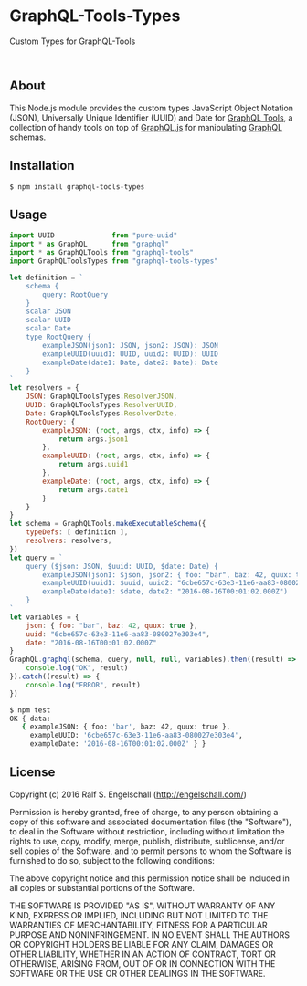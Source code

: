 
GraphQL-Tools-Types
===================

Custom Types for GraphQL-Tools

<p/>
<img src="https://nodei.co/npm/graphql-tools-types.png?downloads=true&stars=true" alt=""/>

<p/>
<img src="https://david-dm.org/rse/graphql-tools-types.png" alt=""/>

About
-----

This Node.js module provides the custom types JavaScript Object
Notation (JSON), Universally Unique Identifier (UUID) and Date for
[GraphQL Tools](https://github.com/apollostack/graphql-tools),
a collection of handy tools on top of
[GraphQL.js](https://github.com/graphql/graphql-js) for manipulating
[GraphQL](http://graphql.org/) schemas.

Installation
------------

```shell
$ npm install graphql-tools-types
```

Usage
-----

```js
import UUID              from "pure-uuid"
import * as GraphQL      from "graphql"
import * as GraphQLTools from "graphql-tools"
import GraphQLToolsTypes from "graphql-tools-types"

let definition = `
    schema {
        query: RootQuery
    }
    scalar JSON
    scalar UUID
    scalar Date
    type RootQuery {
        exampleJSON(json1: JSON, json2: JSON): JSON
        exampleUUID(uuid1: UUID, uuid2: UUID): UUID
        exampleDate(date1: Date, date2: Date): Date
    }
`
let resolvers = {
    JSON: GraphQLToolsTypes.ResolverJSON,
    UUID: GraphQLToolsTypes.ResolverUUID,
    Date: GraphQLToolsTypes.ResolverDate,
    RootQuery: {
        exampleJSON: (root, args, ctx, info) => {
            return args.json1
        },
        exampleUUID: (root, args, ctx, info) => {
            return args.uuid1
        },
        exampleDate: (root, args, ctx, info) => {
            return args.date1
        }
    }
}
let schema = GraphQLTools.makeExecutableSchema({
    typeDefs: [ definition ],
    resolvers: resolvers,
})
let query = `
    query ($json: JSON, $uuid: UUID, $date: Date) {
        exampleJSON(json1: $json, json2: { foo: "bar", baz: 42, quux: true }),
        exampleUUID(uuid1: $uuid, uuid2: "6cbe657c-63e3-11e6-aa83-080027e303e4"),
        exampleDate(date1: $date, date2: "2016-08-16T00:01:02.000Z")
    }
`
let variables = {
    json: { foo: "bar", baz: 42, quux: true },
    uuid: "6cbe657c-63e3-11e6-aa83-080027e303e4",
    date: "2016-08-16T00:01:02.000Z"
}
GraphQL.graphql(schema, query, null, null, variables).then((result) => {
    console.log("OK", result)
}).catch((result) => {
    console.log("ERROR", result)
})
```

```sh
$ npm test
OK { data:
   { exampleJSON: { foo: 'bar', baz: 42, quux: true },
     exampleUUID: '6cbe657c-63e3-11e6-aa83-080027e303e4',
     exampleDate: '2016-08-16T00:01:02.000Z' } }
```

License
-------

Copyright (c) 2016 Ralf S. Engelschall (http://engelschall.com/)

Permission is hereby granted, free of charge, to any person obtaining
a copy of this software and associated documentation files (the
"Software"), to deal in the Software without restriction, including
without limitation the rights to use, copy, modify, merge, publish,
distribute, sublicense, and/or sell copies of the Software, and to
permit persons to whom the Software is furnished to do so, subject to
the following conditions:

The above copyright notice and this permission notice shall be included
in all copies or substantial portions of the Software.

THE SOFTWARE IS PROVIDED "AS IS", WITHOUT WARRANTY OF ANY KIND,
EXPRESS OR IMPLIED, INCLUDING BUT NOT LIMITED TO THE WARRANTIES OF
MERCHANTABILITY, FITNESS FOR A PARTICULAR PURPOSE AND NONINFRINGEMENT.
IN NO EVENT SHALL THE AUTHORS OR COPYRIGHT HOLDERS BE LIABLE FOR ANY
CLAIM, DAMAGES OR OTHER LIABILITY, WHETHER IN AN ACTION OF CONTRACT,
TORT OR OTHERWISE, ARISING FROM, OUT OF OR IN CONNECTION WITH THE
SOFTWARE OR THE USE OR OTHER DEALINGS IN THE SOFTWARE.

